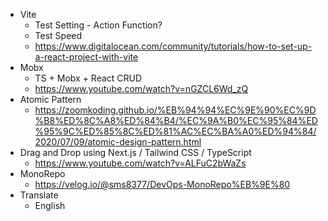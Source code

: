 - Vite
  - Test Setting - Action Function?
  - Test Speed
  - https://www.digitalocean.com/community/tutorials/how-to-set-up-a-react-project-with-vite
- Mobx
  - TS + Mobx + React CRUD
  - https://www.youtube.com/watch?v=nGZCL6Wd_zQ
- Atomic Pattern
  - https://zoomkoding.github.io/%EB%94%94%EC%9E%90%EC%9D%B8%ED%8C%A8%ED%84%B4/%EC%9A%B0%EC%95%84%ED%95%9C%ED%85%8C%ED%81%AC%EC%BA%A0%ED%94%84/2020/07/09/atomic-design-pattern.html 
- Drag and Drop using Next.js / Tailwind CSS / TypeScript
  - https://www.youtube.com/watch?v=ALFuC2bWaZs
- MonoRepo
  - https://velog.io/@sms8377/DevOps-MonoRepo%EB%9E%80
- Translate
  - English
